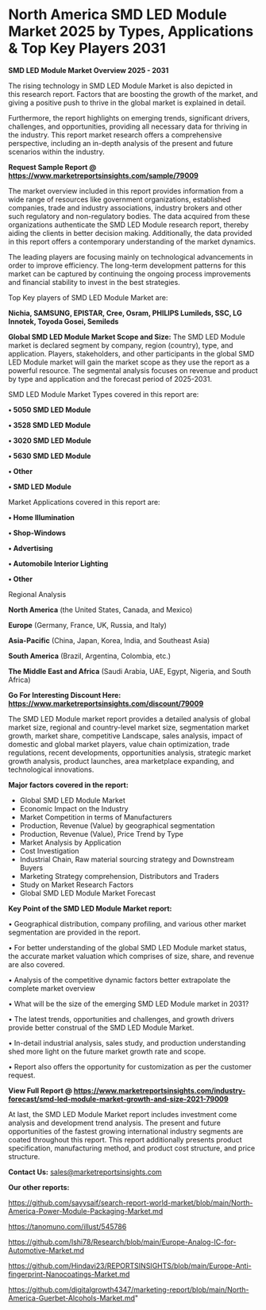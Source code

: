 # North America SMD LED Module Market 2025 by Types, Applications & Top Key Players 2031

<Strong> SMD LED Module Market Overview 2025 - 2031</strong>

The rising technology in SMD LED Module Market is also depicted in this research report. Factors that are boosting the growth of the market, and giving a positive push to thrive in the global market is explained in detail.

Furthermore, the report highlights on emerging trends, significant drivers, challenges, and opportunities, providing all necessary data for thriving in the industry. This report market research offers a comprehensive perspective, including an in-depth analysis of the present and future scenarios within the industry.

<strong>Request Sample Report @ <a href=https://www.marketreportsinsights.com/sample/79009>https://www.marketreportsinsights.com/sample/79009</a></strong>

The market overview included in this report provides information from a wide range of resources like government organizations, established companies, trade and industry associations, industry brokers and other such regulatory and non-regulatory bodies. The data acquired from these organizations authenticate the SMD LED Module research report, thereby aiding the clients in better decision making. Additionally, the data provided in this report offers a contemporary understanding of the market dynamics.

The leading players are focusing mainly on technological advancements in order to improve efficiency. The long-term development patterns for this market can be captured by continuing the ongoing process improvements and financial stability to invest in the best strategies.

Top Key players of SMD LED Module Market are:

<strong>Nichia, SAMSUNG, EPISTAR, Cree, Osram, PHILIPS Lumileds, SSC, LG Innotek, Toyoda Gosei, Semileds</strong>

<strong><b>Global SMD LED Module Market Scope and Size:</b></strong>
The SMD LED Module market is declared segment by company, region (country), type, and application. Players, stakeholders, and other participants in the global SMD LED Module market will gain the market scope as they use the report as a powerful resource. The segmental analysis focuses on revenue and product by type and application and the forecast period of 2025-2031.

SMD LED Module Market Types covered in this report are:

<strong>• 5050 SMD LED Module

• 3528 SMD LED Module

• 3020 SMD LED Module

• 5630 SMD LED Module

• Other

• SMD LED Module</strong>

Market Applications covered in this report are:

<strong>• Home Illumination

• Shop-Windows

• Advertising

• Automobile Interior Lighting

• Other</strong> 

Regional Analysis

<strong>North America</strong> (the United States, Canada, and Mexico)

<strong>Europe</strong> (Germany, France, UK, Russia, and Italy)

<strong>Asia-Pacific</strong> (China, Japan, Korea, India, and Southeast Asia)

<strong>South America</strong> (Brazil, Argentina, Colombia, etc.)

<strong>The Middle East and Africa</strong> (Saudi Arabia, UAE, Egypt, Nigeria, and South Africa)

<strong>Go For Interesting Discount Here: <a href=https://www.marketreportsinsights.com/discount/79009>https://www.marketreportsinsights.com/discount/79009</a></strong>

The SMD LED Module market report provides a detailed analysis of global market size, regional and country-level market size, segmentation market growth, market share, competitive Landscape, sales analysis, impact of domestic and global market players, value chain optimization, trade regulations, recent developments, opportunities analysis, strategic market growth analysis, product launches, area marketplace expanding, and technological innovations.

<strong><b>Major factors covered in the report:</b></strong>
<ul>
  <li>Global SMD LED Module Market </li>
  <li>Economic Impact on the Industry</li>
  <li>Market Competition in terms of Manufacturers</li>
  <li>Production, Revenue (Value) by geographical segmentation</li>
  <li>Production, Revenue (Value), Price Trend by Type</li>
  <li>Market Analysis by Application</li>
  <li>Cost Investigation</li>
  <li>Industrial Chain, Raw material sourcing strategy and Downstream Buyers</li>
  <li>Marketing Strategy comprehension, Distributors and Traders</li>
  <li>Study on Market Research Factors</li>
  <li>Global SMD LED Module Market Forecast</li>
</ul>

<strong><b>Key Point of the SMD LED Module Market report:</b></strong>

• Geographical distribution, company profiling, and various other market segmentation are provided in the report.

• For better understanding of the global SMD LED Module market status, the accurate market valuation which comprises of size, share, and revenue are also covered.

• Analysis of the competitive dynamic factors better extrapolate the complete market overview

• What will be the size of the emerging SMD LED Module market in 2031?

• The latest trends, opportunities and challenges, and growth drivers provide better construal of the SMD LED Module Market.

• In-detail industrial analysis, sales study, and production understanding shed more light on the future market growth rate and scope.

• Report also offers the opportunity for customization as per the customer request.

<strong><b>View Full Report @ <a href=https://www.marketreportsinsights.com/industry-forecast/smd-led-module-market-growth-and-size-2021-79009>https://www.marketreportsinsights.com/industry-forecast/smd-led-module-market-growth-and-size-2021-79009</a></b></strong>


At last, the SMD LED Module Market report includes investment come analysis and development trend analysis. The present and future opportunities of the fastest growing international industry segments are coated throughout this report. This report additionally presents product specification, manufacturing method, and product cost structure, and price structure.

<strong>Contact Us:</strong>
sales@marketreportsinsights.com

<strong>Our other reports:</strong>

<a href=https://github.com/sayysaif/search-report-world-market/blob/main/North-America-Power-Module-Packaging-Market.md>https://github.com/sayysaif/search-report-world-market/blob/main/North-America-Power-Module-Packaging-Market.md</a>

<a href=https://tanomuno.com/illust/545786>https://tanomuno.com/illust/545786</a>

<a href=https://github.com/Ishi78/Research/blob/main/Europe-Analog-IC-for-Automotive-Market.md>https://github.com/Ishi78/Research/blob/main/Europe-Analog-IC-for-Automotive-Market.md</a>

<a href=https://github.com/Hindavi23/REPORTSINSIGHTS/blob/main/Europe-Anti-fingerprint-Nanocoatings-Market.md>https://github.com/Hindavi23/REPORTSINSIGHTS/blob/main/Europe-Anti-fingerprint-Nanocoatings-Market.md</a>

<a href=https://github.com/digitalgrowth4347/marketing-report/blob/main/North-America-Guerbet-Alcohols-Market.md>https://github.com/digitalgrowth4347/marketing-report/blob/main/North-America-Guerbet-Alcohols-Market.md</a>"
